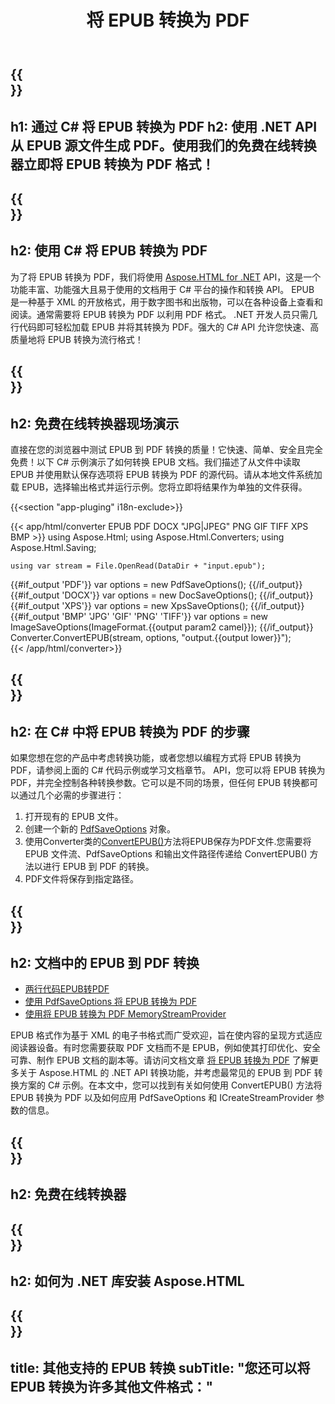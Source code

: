 ﻿---
translation: true
template: /templates/_template-conversion-child.md
title: 将 EPUB 转换为 PDF
description: EPUB 到 PDF C# 转换的示例代码。在 ASP.NET 或任何 .NET 应用程序中轻松使用转换器 API。免费试用在线 EPUB 到 PDF 转换器！
url: /net/conversion/epub-to-pdf/
family: html
platformtag: net
feature: conversion
informat: EPUB
outformat: PDF
otherformats: DOCX XPS GIF JPEG PNG TIFF BMP
---

{{<section banner>}}
---
h1: 通过 C# 将 EPUB 转换为 PDF
h2: 使用 .NET API 从 EPUB 源文件生成 PDF。使用我们的免费在线转换器立即将 EPUB 转换为 PDF 格式！
---

{{<section overview>}}
---
h2: 使用 C# 将 EPUB 转换为 PDF
---

为了将 EPUB 转换为 PDF，我们将使用 [Aspose.HTML for .NET](https://products.aspose.com/html/net/) API，这是一个功能丰富、功能强大且易于使用的文档用于 C# 平台的操作和转换 API。 EPUB 是一种基于 XML 的开放格式，用于数字图书和出版物，可以在各种设备上查看和阅读。通常需要将 EPUB 转换为 PDF 以利用 PDF 格式。 .NET 开发人员只需几行代码即可轻松加载 EPUB 并将其转换为 PDF。强大的 C# API 允许您快速、高质量地将 EPUB 转换为流行格式！

{{<section demos>}}
---
h2: 免费在线转换器现场演示
---

直接在您的浏览器中测试 EPUB 到 PDF 转换的质量！它快速、简单、安全且完全免费！以下 C# 示例演示了如何转换 EPUB 文档。我们描述了从文件中读取 EPUB 并使用默认保存选项将 EPUB 转换为 PDF 的源代码。请从本地文件系统加载 EPUB，选择输出格式并运行示例。您将立即将结果作为单独的文件获得。

{{<section "app-pluging" i18n-exclude>}}

{{< app/html/converter EPUB PDF DOCX "JPG|JPEG" PNG GIF TIFF XPS BMP >}}
using Aspose.Html;
using Aspose.Html.Converters;
using Aspose.Html.Saving;

    using var stream = File.OpenRead(DataDir + "input.epub");
{{#if_output 'PDF'}}
    var options = new PdfSaveOptions();
{{/if_output}}
{{#if_output 'DOCX'}}
    var options = new DocSaveOptions();
{{/if_output}}
{{#if_output 'XPS'}}
    var options = new XpsSaveOptions();
{{/if_output}}
{{#if_output 'BMP' 'JPG' 'GIF' 'PNG' 'TIFF'}}
    var options = new ImageSaveOptions(ImageFormat.{{output param2 camel}});
{{/if_output}}
    Converter.ConvertEPUB(stream, options, "output.{{output lower}}");   
{{< /app/html/converter>}}


{{<section steps>}}
---
h2: 在 C# 中将 EPUB 转换为 PDF 的步骤
---

如果您想在您的产品中考虑转换功能，或者您想以编程方式将 EPUB 转换为 PDF，请参阅上面的 C# 代码示例或学习文档章节。 API，您可以将 EPUB 转换为 PDF，并完全控制各种转换参数。它可以是不同的场景，但任何 EPUB 转换都可以通过几个必需的步骤进行：

1. 打开现有的 EPUB 文件。
1. 创建一个新的 [PdfSaveOptions](https://reference.aspose.com/html/net/aspose.html.saving/pdfsaveoptions/) 对象。
1. 使用Converter类的[ConvertEPUB()](https://reference.aspose.com/html/net/aspose.html.converters.converter/convertepub/)方法将EPUB保存为PDF文件.您需要将 EPUB 文件流、PdfSaveOptions 和输出文件路径传递给 ConvertEPUB() 方法以进行 EPUB 到 PDF 的转换。
1. PDF文件将保存到指定路径。




{{<section documentation>}}
---
h2: 文档中的 EPUB 到 PDF 转换
---

  - <a href="https://docs.aspose.com/html/net/converting-between-formats/epub-to-pdf/#epub-to-pdf-by-two-lines-of-code" target="_blank">两行代码EPUB转PDF</a>
  - <a href="https://docs.aspose.com/html/net/converting-between-formats/epub-to-pdf/#convert-epub-to-pdf-using-pdfsaveoptions" target="_blank" >使用 PdfSaveOptions 将 EPUB 转换为 PDF</a>
  - <a href="https://docs.aspose.com/html/net/converting-between-formats/epub-to-pdf/#output-stream-providers" target="_blank">使用将 EPUB 转换为 PDF MemoryStreamProvider</a>

EPUB 格式作为基于 XML 的电子书格式而广受欢迎，旨在使内容的呈现方式适应阅读器设备。有时您需要获取 PDF 文档而不是 EPUB，例如使其打印优化、安全可靠、制作 EPUB 文档的副本等。请访问文档文章 [将 EPUB 转换为 PDF](https://docs.aspose.com/html/net/converting-between-formats/epub-to-pdf/) 了解更多关于 Aspose.HTML 的 .NET API 转换功能，并考虑最常见的 EPUB 到 PDF 转换方案的 C# 示例。在本文中，您可以找到有关如何使用 ConvertEPUB() 方法将 EPUB 转换为 PDF 以及如何应用 PdfSaveOptions 和 ICreateStreamProvider 参数的信息。

{{<section online-converters>}}
---
h2: 免费在线转换器
---

{{<section get-started>}}
---
h2: 如何为 .NET 库安装 Aspose.HTML
---

{{<section other-conversions>}}
---
title: 其他支持的 EPUB 转换
subTitle: "您还可以将 EPUB 转换为许多其他文件格式："
---